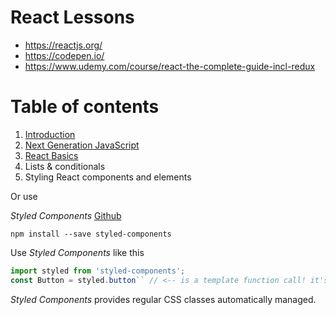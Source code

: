 # React Lessons

- https://reactjs.org/
- https://codepen.io/
- https://www.udemy.com/course/react-the-complete-guide-incl-redux

# Table of contents

1. [Introduction](./chapter-1.md)
2. [Next Generation JavaScript](./chapter-2.md)
3. [React Basics](./chapter-3.md)
4. Lists & conditionals
5. Styling React components and elements

Or use 

_Styled Components_ [Github](https://github.com/styled-components)

~~~shell
npm install --save styled-components
~~~

Use _Styled Components_ like this
~~~js
import styled from 'styled-components';
const Button = styled.button`` // <-- is a template function call! it's a "tagged template literal"
~~~

_Styled Components_ provides regular CSS classes automatically managed.
